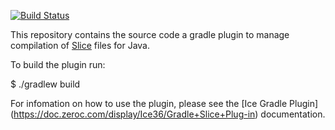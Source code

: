 [![Build Status](https://magnum.travis-ci.com/ZeroC-Inc/ice-gradle-plugin.svg?token=icxd1yE9Nf6WLivZz2vF&branch=master)](https://magnum.travis-ci.com/ZeroC-Inc/ice-gradle-plugin)

This repository contains the source code a gradle plugin to manage compilation
of [Slice](https://doc.zeroc.com/display/Ice/The+Slice+Language) files for
Java.

To build the plugin run:

  $ ./gradlew build

For infomation on how to use the plugin, please see the [Ice Gradle Plugin]
(https://doc.zeroc.com/display/Ice36/Gradle+Slice+Plug-in) documentation.
